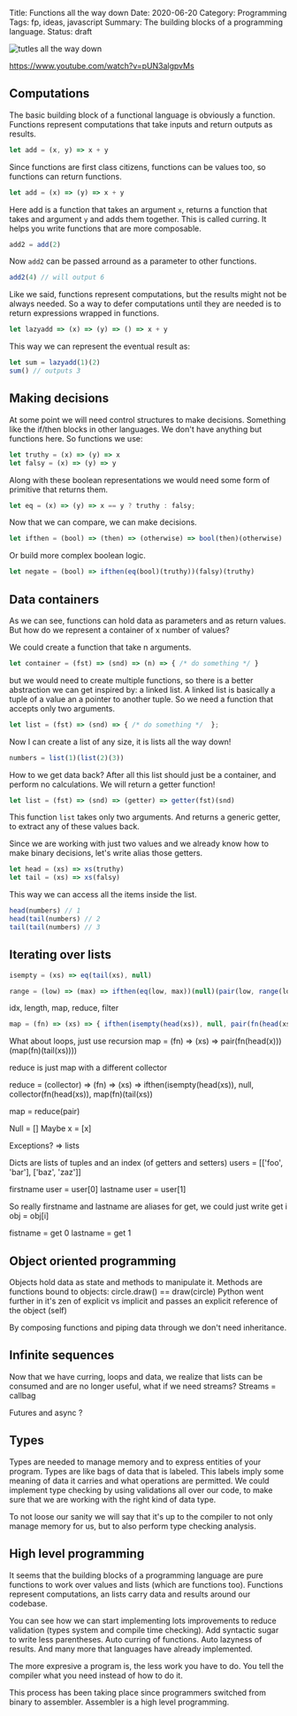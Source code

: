 Title: Functions all the way down
Date: 2020-06-20
Category: Programming
Tags: fp, ideas, javascript
Summary: The building blocks of a programming language.
Status: draft


![tutles all the way down](/images/turtles-all-the-way-down.jpg "Turtles all the way down")

https://www.youtube.com/watch?v=pUN3algpvMs

## Computations

The basic building block of a functional language is obviously a function. Functions represent computations that take inputs and return outputs as results.

```js
let add = (x, y) => x + y
```

Since functions are first class citizens, functions can be values too, so functions can return functions.

```js
let add = (x) => (y) => x + y
```

Here add is a function that takes an argument `x`, returns a function that takes and argument `y` and adds them together.
This is called curring. It helps you write functions that are more composable.

```js
add2 = add(2)
```

Now `add2` can be passed arround as a parameter to other functions.

```js
add2(4) // will output 6
```

Like we said, functions represent computations, but the results might not be always needed. So a way to defer computations until they are needed is to return expressions wrapped in functions.
```js
let lazyadd => (x) => (y) => () => x + y
```

This way we can represent the eventual result as:
```js
let sum = lazyadd(1)(2)
sum() // outputs 3
```


## Making decisions

At some point we will need control structures to make decisions.
Something like the if/then blocks in other languages. We don't have anything but functions here. So functions we use:

```js
let truthy = (x) => (y) => x
let falsy = (x) => (y) => y
```

Along with these boolean representations we would need some form of primitive that returns them.

```js
let eq = (x) => (y) => x == y ? truthy : falsy;
```

Now that we can compare, we can make decisions.

```js
let ifthen = (bool) => (then) => (otherwise) => bool(then)(otherwise)
```

Or build more complex boolean logic.

```js
let negate = (bool) => ifthen(eq(bool)(truthy))(falsy)(truthy)
```

## Data containers

As we can see, functions can hold data as parameters and as return values. But how do we represent a container of x number of values?

We could create a function that take n arguments.

```js
let container = (fst) => (snd) => (n) => { /* do something */ }
```


but we would need to create multiple functions, so there is a better abstraction we can get inspired by: a linked list. A linked list is basically a tuple of a value an a pointer to another tuple. So we need a function that accepts only two arguments.

```js
let list = (fst) => (snd) => { /* do something */  };
```

Now I can create a list of any size, it is lists all the way down!

```js
numbers = list(1)(list(2)(3))
```

How to we get data back? After all this list should just be a container, and perform no calculations. We will return a getter function! 

```js
let list = (fst) => (snd) => (getter) => getter(fst)(snd)
```

This function `list` takes only two arguments. And returns a generic getter, to extract any of these values back.

Since we are working with just two values and we already know how to  make binary decisions, let's write alias those getters.

```js
let head = (xs) => xs(truthy)
let tail = (xs) => xs(falsy)
```

This way we can access all the items inside the list.

```js
head(numbers) // 1
head(tail(numbers) // 2
tail(tail(numbers) // 3
```

## Iterating over lists

```js
isempty = (xs) => eq(tail(xs), null)

range = (low) => (max) => ifthen(eq(low, max))(null)(pair(low, range(low+1, max)))
```
idx, length, map, reduce, filter
```js
map = (fn) => (xs) => { ifthen(isempty(head(xs)), null, pair(fn(head(xs)), map(fn)(tail(xs)) }
```


What about loops, just use recursion
map = (fn) => (xs) => pair(fn(head(x)))(map(fn)(tail(xs))))

reduce is just map with a different collector

reduce = (collector) => (fn) => (xs) => ifthen(isempty(head(xs)), null, collector(fn(head(xs)), map(fn)(tail(xs))

map = reduce(pair)

Null = []
Maybe x = [x]

Exceptions? => lists

Dicts are lists of tuples and an index (of getters and setters)
users = [['foo', 'bar'], ['baz', 'zaz']]

firstname user = user[0] 
lastname user = user[1]

So really firstname and lastname are aliases for get, we could just write
get i obj = obj[i]

fistname = get 0
lastname = get 1

## Object oriented programming
Objects hold data as state and methods to manipulate it. 
Methods are functions bound to objects:
circle.draw() == draw(circle)
Python went further in it's zen of explicit vs implicit
and passes an explicit reference of the object (self)

By composing functions and piping data through we don't need inheritance.

## Infinite sequences
Now that we have curring, loops and data, we realize that lists can be consumed and are no longer useful, what if we need streams?
Streams = callbag

Futures and async ?

## Types
Types are needed to manage memory and to express entities of your program. Types are like bags of data that is labeled. This labels imply some meaning of data it carries and what operations are permitted.
We could implement type checking by using validations all over our code, to make sure that we are working with the right kind of data type.

To not loose our sanity we will say that it's up to the compiler to not only manage memory for us, but to also perform type checking analysis.  

## High level programming

It seems that the building blocks of a programming language are pure functions to work over values and lists (which are functions too). Functions represent computations, an lists carry data and results around our codebase.

You can see how we can start implementing lots improvements to reduce validation (types system and compile time checking). Add syntactic sugar to write less parentheses. Auto curring of functions. Auto lazyness of results. And many more that languages have already implemented.

The more expresive a program is, the less work you have to do. You tell the compiler what you need instead of how to do it.

This process has been taking place since programmers switched from binary to assembler. Assembler is a high level programming.